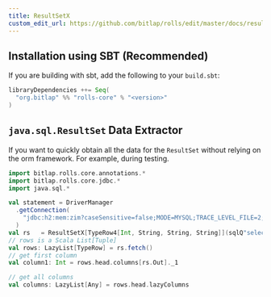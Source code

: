 ```yaml
---
title: ResultSetX
custom_edit_url: https://github.com/bitlap/rolls/edit/master/docs/resultset_x.md
---
```


## Installation using SBT (Recommended)

If you are building with sbt, add the following to your `build.sbt`:

```scala
libraryDependencies ++= Seq(
  "org.bitlap" %% "rolls-core" % "<version>"
)
```

## `java.sql.ResultSet` Data Extractor

If you want to quickly obtain all the data for the `ResultSet` without relying on the orm framework. For example, during testing.

```scala
import bitlap.rolls.core.annotations.*
import bitlap.rolls.core.jdbc.*
import java.sql.*

val statement = DriverManager
  .getConnection(
    "jdbc:h2:mem:zim?caseSensitive=false;MODE=MYSQL;TRACE_LEVEL_FILE=2;INIT=RUNSCRIPT FROM 'classpath:test.sql'"
  )
val rs   = ResultSetX[TypeRow4[Int, String, String, String]](sqlQ"select * from T_USER")
// rows is a Scala List[Tuple]
val rows: LazyList[TypeRow] = rs.fetch()
// get first column
val column1: Int = rows.head.columns[rs.Out]._1

// get all columns
val columns: LazyList[Any] = rows.head.lazyColumns
```